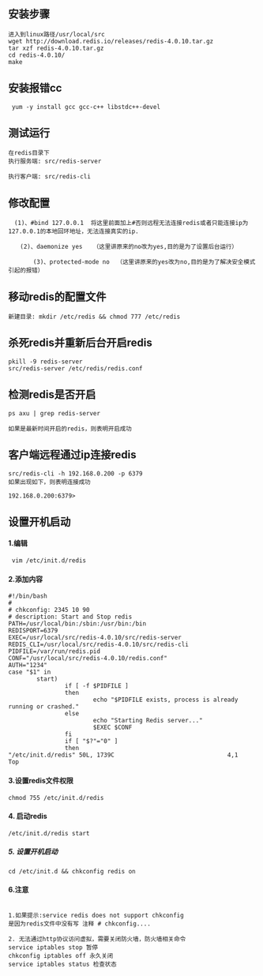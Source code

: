 ## 安装步骤
```
进入到linux路径/usr/local/src
wget http://download.redis.io/releases/redis-4.0.10.tar.gz
tar xzf redis-4.0.10.tar.gz
cd redis-4.0.10/
make
```
## 安装报错cc
```
 yum -y install gcc gcc-c++ libstdc++-devel
```

## 测试运行
```
在redis目录下
执行服务端: src/redis-server

执行客户端: src/redis-cli

```

## 修改配置
```
　(1)、#bind 127.0.0.1  将这里前面加上#否则远程无法连接redis或者只能连接ip为127.0.0.1的本地回环地址，无法连接真实的ip.

　　(2)、daemonize yes   （这里讲原来的no改为yes,目的是为了设置后台运行）

       (3)、protected-mode no  （这里讲原来的yes改为no,目的是为了解决安全模式引起的报错）
```

## 移动redis的配置文件
```
新建目录: mkdir /etc/redis && chmod 777 /etc/redis

```

## 杀死redis并重新后台开启redis
```
pkill -9 redis-server
src/redis-server /etc/redis/redis.conf
```

## 检测redis是否开启
```
ps axu | grep redis-server

如果是最新时间开启的redis，则表明开启成功
```

## 客户端远程通过ip连接redis

```
src/redis-cli -h 192.168.0.200 -p 6379
如果出现如下，则表明连接成功

192.168.0.200:6379>
```

## 设置开机启动
#### 1.编辑
```
 vim /etc/init.d/redis 
```
#### 2.添加内容
```shell
#!/bin/bash
#
# chkconfig: 2345 10 90  
# description: Start and Stop redis   
PATH=/usr/local/bin:/sbin:/usr/bin:/bin
REDISPORT=6379
EXEC=/usr/local/src/redis-4.0.10/src/redis-server
REDIS_CLI=/usr/local/src/redis-4.0.10/src/redis-cli
PIDFILE=/var/run/redis.pid
CONF="/usr/local/src/redis-4.0.10/redis.conf"
AUTH="1234"
case "$1" in
        start)
                if [ -f $PIDFILE ]
                then
                        echo "$PIDFILE exists, process is already running or crashed."  
                else
                        echo "Starting Redis server..."  
                        $EXEC $CONF
                fi
                if [ "$?"="0" ]
                then
"/etc/init.d/redis" 50L, 1739C                                4,1           Top

```

#### 3.设置redis文件权限
```
chmod 755 /etc/init.d/redis
```

#### 4. 启动redis
```
/etc/init.d/redis start
```

##### 5. 设置开机启动
```
cd /etc/init.d && chkconfig redis on

```

#### 6.注意
```

1.如果提示:service redis does not support chkconfig
是因为redis文件中没有写 注释 # chkconfig....

2. 无法通过http协议访问虚拟，需要关闭防火墙，防火墙相关命令
service iptables stop 暂停
chkconfig iptables off 永久关闭
service iptables status 检查状态
```